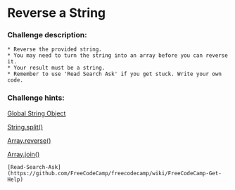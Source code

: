 # Reverse a String

### Challenge description:

	* Reverse the provided string.
	* You may need to turn the string into an array before you can reverse it.
	* Your result must be a string.
	* Remember to use 'Read Search Ask' if you get stuck. Write your own code.

### Challenge hints:

  [Global String Object](https://developer.mozilla.org/en-US/docs/Web/JavaScript/Reference/Global_Objects/String)
  
  [String.split()](https://developer.mozilla.org/en-US/docs/Web/JavaScript/Reference/Global_Objects/String/split)
  
  [Array.reverse()](https://developer.mozilla.org/en-US/docs/Web/JavaScript/Reference/Global_Objects/Array/reverse)
  
  [Array.join()](https://developer.mozilla.org/en-US/docs/Web/JavaScript/Reference/Global_Objects/Array/join)

	[Read-Search-Ask](https://github.com/FreeCodeCamp/freecodecamp/wiki/FreeCodeCamp-Get-Help)
